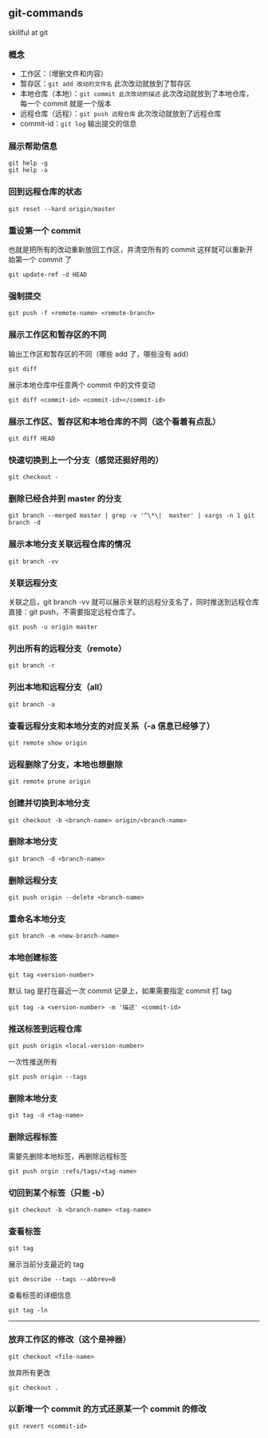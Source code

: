 ## git-commands

skillful at git

### 概念

- 工作区：（增删文件和内容）
- 暂存区：`git add 改动的文件名` 此次改动就放到了暂存区
- 本地仓库（本地）：`git commit 此次改动的描述` 此次改动就放到了本地仓库，每一个 commit 就是一个版本
- 远程仓库（远程）：`git push 远程仓库` 此次改动就放到了远程仓库
- commit-id：`git log` 输出提交的信息

### 展示帮助信息

    git help -g
    git help -a

### 回到远程仓库的状态

    git reset --hard origin/master

### 重设第一个 commit

也就是把所有的改动重新放回工作区，并清空所有的 commit 这样就可以重新开始第一个 commit 了

    git update-ref -d HEAD

### 强制提交

    git push -f <remote-name> <remote-branch>

### 展示工作区和暂存区的不同

输出工作区和暂存区的不同（哪些 add 了，哪些没有 add）

    git diff

展示本地仓库中任意两个 commit 中的文件变动

    git diff <commit-id> <commit-id></commit-id>

### 展示工作区、暂存区和本地仓库的不同（这个看着有点乱）

    git diff HEAD

### 快速切换到上一个分支（感觉还挺好用的）

    git checkout -

### 删除已经合并到 master 的分支

    git branch --merged master | grep -v '^\*\|  master' | xargs -n 1 git branch -d

### 展示本地分支关联远程仓库的情况

    git branch -vv

### 关联远程分支

关联之后，git branch -vv 就可以展示关联的远程分支名了，同时推送到远程仓库直接：git push，不需要指定远程仓库了。

    git push -u origin master

### 列出所有的远程分支（remote）

    git branch -r

### 列出本地和远程分支（all）

    git branch -a

### 查看远程分支和本地分支的对应关系（-a 信息已经够了）

    git remote show origin

### 远程删除了分支，本地也想删除

    git remote prune origin

### 创建并切换到本地分支

    git checkout -b <branch-name> origin/<branch-name>

### 删除本地分支

    git branch -d <branch-name>

### 删除远程分支

    git push origin --delete <branch-name>

### 重命名本地分支

    git branch -m <new-branch-name>

### 本地创建标签

    git tag <version-number>

默认 tag 是打在最近一次 commit 记录上，如果需要指定 commit 打 tag

    git tag -a <version-number> -m '描述' <commit-id>

### 推送标签到远程仓库

    git push origin <local-version-number>

一次性推送所有

    git push origin --tags

### 删除本地分支

    git tag -d <tag-name>

### 删除远程标签

需要先删除本地标签，再删除远程标签

    git push orgin :refs/tags/<tag-name>

### 切回到某个标签（只能 -b）

    git checkout -b <branch-name> <tag-name>

### 查看标签

    git tag

展示当前分支最近的 tag

    git describe --tags --abbrev=0

查看标签的详细信息

    git tag -ln

---

### 放弃工作区的修改（这个是神器）

    git checkout <file-name>

放弃所有更改

    git checkout .

### 以新增一个 commit 的方式还原某一个 commit 的修改

    git revert <commit-id>